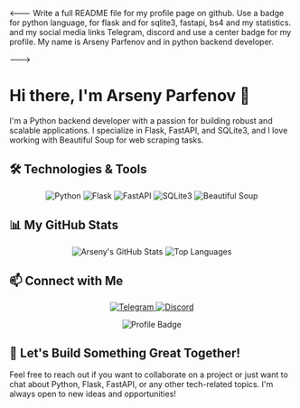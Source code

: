 <--- Write a full README file for my profile page on github.
Use a badge for python language, for flask and for sqlite3, fastapi, bs4 and my statistics. and my social media links Telegram, discord and use a center badge for my profile.
My name is Arseny Parfenov and in python backend developer.

--->
# Hi there, I'm Arseny Parfenov 👋
I'm a Python backend developer with a passion for building robust and scalable applications. I specialize in Flask, FastAPI, and SQLite3, and I love working with Beautiful Soup for web scraping tasks.

## 🛠️ Technologies & Tools
<p align="center">
    <img src="https://img.shields.io/badge/Python-3776AB
    ?style=flat&logo=python&logoColor=white" alt="Python">
    <img src="https://img.shields.io/badge/Flask-000000
    ?style=flat&logo=flask&logoColor=white" alt="Flask">
    <img src="https://img.shields.io/badge/FastAPI-009393
    ?style=flat&logo=fastapi&logoColor=white" alt="FastAPI">
    <img src="https://img.shields.io/badge/SQLite-003B57
    ?style=flat&logo=sqlite&logoColor=white" alt="SQLite3">
    <img src="https://img.shields.io/badge/BeautifulSoup-FF69B4
    ?style=flat&logo=beautifulsoup&logoColor=white" alt="Beautiful Soup">
</p>

## 📊 My GitHub Stats
<p align="center">
    <img src="https://github-readme-stats.vercel.app/api?username=
arsenyparfenov&show_icons=true&theme=radical" alt="Arseny's GitHub Stats">
    <img src="https://github-readme-stats.vercel.app/api/top-langs
?username=arsenyparfenov&layout=compact&theme=radical" alt="Top Languages">
</p>

## 📫 Connect with Me
<p align="center">
    <a href="https://t.me/arsenyparfenov" target="_blank">
        <img src="https://img.shields.io/badge/Telegram-2CA5E0
        ?style=flat&logo=telegram&logoColor=white" alt="Telegram">
    </a>
    <a href="https://discord.com/users/arsenyparfenov" target="_blank">
        <img src="https://img.shields.io/badge/Discord-7289DA
        ?style=flat&logo=discord&logoColor=white" alt="Discord">
    </a>
</p>
<p align="center">
    <img src="https://img.shields.io/badge/Profile-Profile%20Badge
    ?style=flat&logo=github&logoColor=white" alt="Profile Badge">
</p>

## 🚀 Let's Build Something Great Together!
Feel free to reach out if you want to collaborate on a project or just want to chat about
Python, Flask, FastAPI, or any other tech-related topics. I'm always open to new ideas and opportunities!
